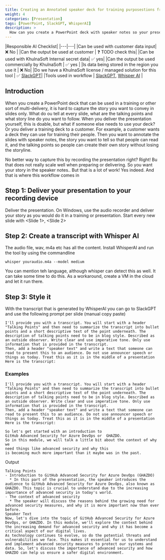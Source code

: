 ```yaml
---
title: Creating an Annotated speaker deck for training purposestions from scratch
weight: 4
categories: [Presentation]
tags: [PowerPoint, SlackGPT, WhisperAI]
description: >
  How can you create a PowerPoint deck with speaker notes so your presentation or training can be redelivered?
---
```


|Responsible AI Checklist|
|---|---|
|Can be used with customer data input| ❌ No |
|Can the output be used at customer | ❓ TODO check this|
|Can be used with KhulnaSoft Internal secret data| ✅ yes|
|Can the output be used commercially by KhulnaSoft | ✅ yes |
|Is data being stored in the region you use it | ❌ No|
|Do we have a KhulnaSoft license / managed solution for this tool | ✅ [SlackGPT](/docs/ai-tools/slackgpt)|
|Tools used in workflow | [SlackGPT](/docs/ai-tools/slackgpt), [Whisper AI](/docs/ai-tools/whisper) |

## Introduction
When you create a PowerPoint deck that can be used in a training or other sort of multi-delivery, it is hard to capture the story you want to convey in slides only. What do ou tell at every slide, what are the talking points and what story line do you want to follow. When you deliver the presentation yourself, this is doable, but what if someone else needs to use your deck? Or you deliver a training deck to a customer. For example, a customer wants a deck they can use for training their people. Then you want to annotate the slides with speaker notes, the story you want to tell so that people can read it, and the talking points so people can create their own story without losing the storyline.

No better way to capture this by recording the presentation right? Right! Bu that does not really scale well when preparing or delivering. So you want your story in the speaker notes.. But that is a lot of work! Yes indeed. And that is where this workflow comes in

## Step 1: Deliver your presentation to your recording device
Deliver the presentation. On Windows, use the audio recorder and deliver your story as you would do it in a training or presentation. Start every new slide with <Slide 1>, <Slide 2> 

## Step 2: Create a transcript with Whisper AI
The audio file, wav, m4a etc has all the content. Install WhisperAI and run the tool by using the commandline

```
whisper youraudio.m4a --model medium 
```

You can mention teh language, although whisper can detect this as well. It can take some time to do this. As a workaround, create a VM in the cloud and let it run there.


## Step 3: Style it

With the transcript that is generated by WhisperAI you can go to SlackGPT and use the following prompt per slide (manual copy paste)

```
I'll provide you with a transcript. You will start with a header "Talking Points" and then need to summarize the transcript into bullet points and a short descriptive text of the point underneath. The description of talking points need to be in blog style. Described as an outside observer. Write clear and use imperative tone. Only use information that is provided in the transcript.
Then, add a header "speaker text" and write a text that someone can read to present this to an audience. Do not use announcer speech or things as today. Treat this as it is in the middle of a presentation
Here is the transcript:
```

### Examples

```
I'll provide you with a transcript. You will start with a header "Talking Points" and then need to summarize the transcript into bullet points and a short descriptive text of the point underneath. The description of talking points need to be in blog style. Described as an outside observer. Write clear and use imperative tone. Only use information that is provided in the transcript.
Then, add a header "speaker text" and write a text that someone can read to present this to an audience. Do not use announcer speech or things as today. Treat this as it is in the middle of a presentation
Here is the transcript:

So let's get started with an introduction to
GitHub Advanced Security for Azure DevOps or  GHAZDO.
So in this module, we will talk a little bit about the context of why we
need things like advanced security and why this
is becoming much more important than it maybe was in the past.
```

Output
```
Talking Points
- Introduction to GitHub Advanced Security for Azure DevOps (GHAZDO)
  * In this part of the presentation, the speaker introduces the audience to GitHub Advanced Security for Azure DevOps, also known as GHAZDO. This topic is crucial to understand due to the increasing importance of advanced security in today's world.
- The context of advanced security
  * The speaker will discuss the reasons behind the growing need for advanced security measures, and why it is more important now than ever before.
Speaker Text
Now, let's dive into the topic of GitHub Advanced Security for Azure DevOps, or GHAZDO. In this module, we'll explore the context behind the increasing demand for advanced security and why it has become a critical aspect of our digital lives.
As technology continues to evolve, so do the potential threats and vulnerabilities we face. This makes it essential for us to understand and implement advanced security measures to protect our systems and data. So, let's discuss the importance of advanced security and how GHAZDO can help us ensure a safer digital environment.
```